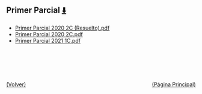 
<html>
<body>
<h2>Primer Parcial <a href="https://downgit.github.io/#/home?url=https://github.com/Apuntes-FIUBA/Apuntes-Electronica/tree/main/82 - Física/8202 - Fisica II/Examenes/Parciales/Primer Parcial" style="font-size:20px">  ⬇️ </a></h2>
<ul>
    <li><a href="Primer Parcial 2020 2C (Resuelto).pdf">Primer Parcial 2020 2C (Resuelto).pdf</a></li>
    <li><a href="Primer Parcial 2020 2C.pdf">Primer Parcial 2020 2C.pdf</a></li>
    <li><a href="Primer Parcial 2021 1C.pdf">Primer Parcial 2021 1C.pdf</a></li>
</ul>
</body>
</html>







<br><br><br><br><br><a href="../" style="float: left">(Volver)</a> <a href="https://apuntes-fiuba.github.io/Apuntes-Electronica" style="float: right">(Página Principal)</a>
